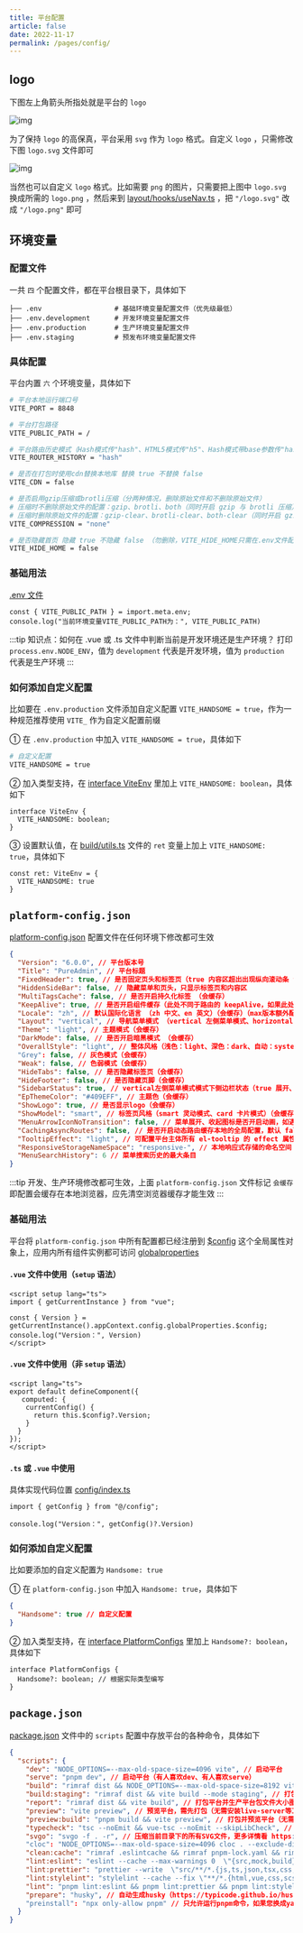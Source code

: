 ```yaml
---
title: 平台配置
article: false
date: 2022-11-17
permalink: /pages/config/
---
```


## logo

下图左上角箭头所指处就是平台的 `logo`

![img](~@alias/img/guide/logo.jpg)

为了保持 `logo` 的高保真，平台采用 `svg` 作为 `logo` 格式。自定义 `logo` ，只需修改下图 `logo.svg` 文件即可

![img](~@alias/img/guide/config-logo.jpg)

当然也可以自定义 `logo` 格式。比如需要 `png` 的图片，只需要把上图中 `logo.svg` 换成所需的 `logo.png` ，然后来到 [layout/hooks/useNav.ts](https://github.com/pure-admin/vue-pure-admin/blob/main/src/layout/hooks/useNav.ts#L147) ，把 `"/logo.svg"` 改成 `"/logo.png"` 即可

## 环境变量

### 配置文件

一共 `四` 个配置文件，都在平台根目录下，具体如下

```
├── .env                  # 基础环境变量配置文件（优先级最低）
├── .env.development      # 开发环境变量配置文件
├── .env.production       # 生产环境变量配置文件
├── .env.staging          # 预发布环境变量配置文件
```

### 具体配置

平台内置 `六` 个环境变量，具体如下

```sh
# 平台本地运行端口号
VITE_PORT = 8848

# 平台打包路径
VITE_PUBLIC_PATH = /

# 平台路由历史模式（Hash模式传"hash"、HTML5模式传"h5"、Hash模式带base参数传"hash,base参数"、HTML5模式带base参数传"h5,base参数"）
VITE_ROUTER_HISTORY = "hash"

# 是否在打包时使用cdn替换本地库 替换 true 不替换 false
VITE_CDN = false

# 是否启用gzip压缩或brotli压缩（分两种情况，删除原始文件和不删除原始文件）
# 压缩时不删除原始文件的配置：gzip、brotli、both（同时开启 gzip 与 brotli 压缩）、none（不开启压缩，默认）
# 压缩时删除原始文件的配置：gzip-clear、brotli-clear、both-clear（同时开启 gzip 与 brotli 压缩）、none（不开启压缩，默认）
VITE_COMPRESSION = "none"

# 是否隐藏首页 隐藏 true 不隐藏 false （勿删除，VITE_HIDE_HOME只需在.env文件配置）
VITE_HIDE_HOME = false
```

### 基础用法

[.env 文件](https://cn.vitejs.dev/guide/env-and-mode.html#env-files) <Badge text="vite文档"/>

```Ts
const { VITE_PUBLIC_PATH } = import.meta.env;
console.log("当前环境变量VITE_PUBLIC_PATH为：", VITE_PUBLIC_PATH)
```

:::tip 知识点：如何在 .vue 或 .ts 文件中判断当前是开发环境还是生产环境？
打印 `process.env.NODE_ENV`，值为 `development` 代表是开发环境，值为 `production` 代表是生产环境
:::

### 如何添加自定义配置

比如要在 `.env.production` 文件添加自定义配置 `VITE_HANDSOME = true`，作为一种规范推荐使用 `VITE_` 作为自定义配置前缀

① 在 `.env.production` 中加入 `VITE_HANDSOME = true`，具体如下

```sh
# 自定义配置
VITE_HANDSOME = true
```

② 加入类型支持，在 [interface ViteEnv](https://github.com/pure-admin/vue-pure-admin/blob/main/types/global.d.ts#L66) 里加上 `VITE_HANDSOME: boolean`，具体如下

```Ts
interface ViteEnv {
  VITE_HANDSOME: boolean;
}
```

③ 设置默认值，在 [build/utils.ts](https://github.com/pure-admin/vue-pure-admin/blob/main/build/utils.ts#L53) 文件的 `ret` 变量上加上 `VITE_HANDSOME: true`，具体如下

```Ts
const ret: ViteEnv = {
  VITE_HANDSOME: true
}
```

## `platform-config.json`

[platform-config.json](https://github.com/pure-admin/vue-pure-admin/blob/main/public/platform-config.json) 配置文件在任何环境下修改都可生效

```json
{
  "Version": "6.0.0", // 平台版本号
  "Title": "PureAdmin", // 平台标题
  "FixedHeader": true, // 是否固定页头和标签页（true 内容区超出出现纵向滚动条 false 页头、标签页、内容区可纵向滚动）
  "HiddenSideBar": false, // 隐藏菜单和页头，只显示标签页和内容区
  "MultiTagsCache": false, // 是否开启持久化标签 （会缓存）
  "KeepAlive": true, // 是否开启组件缓存（此处不同于路由的 keepAlive，如果此处为 true 表示设置路由的 keepAlive 起效，反之设置 false 屏蔽平台整体的 keepAlive，即使路由设置了keepAlive 也不再起作用）
  "Locale": "zh", // 默认国际化语言 （zh 中文、en 英文）（会缓存）（max版本额外配置：tw 繁體中文、ja 日语、ko 韩语）
  "Layout": "vertical", // 导航菜单模式 （vertical 左侧菜单模式、horizontal 顶部菜单模式、mix 混合菜单模式）（会缓存）（max版本额外配置：double 左侧双栏菜单模式）
  "Theme": "light", // 主题模式（会缓存）
  "DarkMode": false, // 是否开启暗黑模式 （会缓存）
  "OverallStyle": "light", // 整体风格（浅色：light、深色：dark、自动：system）（会缓存）更多详情看 https://github.com/pure-admin/vue-pure-admin/commit/dd783136229da9e291b518df93227111f4216ad0#commitcomment-137027417
  "Grey": false, // 灰色模式（会缓存）
  "Weak": false, // 色弱模式（会缓存）
  "HideTabs": false, // 是否隐藏标签页（会缓存）
  "HideFooter": false, // 是否隐藏页脚（会缓存）
  "SidebarStatus": true, // vertical左侧菜单模式模式下侧边栏状态（true 展开、false 收起）（会缓存）
  "EpThemeColor": "#409EFF", // 主题色（会缓存）
  "ShowLogo": true, // 是否显示logo（会缓存）
  "ShowModel": "smart", // 标签页风格（smart 灵动模式、card 卡片模式）（会缓存）
  "MenuArrowIconNoTransition": false, // 菜单展开、收起图标是否开启动画，如遇菜单展开、收起卡顿设置成 true 即可（默认 false，开启动画）
  "CachingAsyncRoutes": false, // 是否开启动态路由缓存本地的全局配置，默认 false
  "TooltipEffect": "light", // 可配置平台主体所有 el-tooltip 的 effect 属性，默认 light，不会影响业务代码
  "ResponsiveStorageNameSpace": "responsive-", // 本地响应式存储的命名空间
  "MenuSearchHistory": 6 // 菜单搜索历史的最大条目
}
```

:::tip
开发、生产环境修改都可生效，上面 `platform-config.json` 文件标记 `会缓存` 即配置会缓存在本地浏览器，应先清空浏览器缓存才能生效
:::

### 基础用法

平台将 `platform-config.json` 中所有配置都已经注册到 [$config](https://github.com/pure-admin/vue-pure-admin/blob/main/src/config/index.ts#L31) 这个全局属性对象上，应用内所有组件实例都可访问 [globalproperties](https://cn.vuejs.org/api/application.html#app-config-globalproperties)

#### `.vue` 文件中使用（`setup` 语法）

```Vue
<script setup lang="ts">
import { getCurrentInstance } from "vue";

const { Version } = getCurrentInstance().appContext.config.globalProperties.$config;
console.log("Version：", Version)
</script>
```

#### `.vue` 文件中使用（非 `setup` 语法）

```Vue
<script lang="ts">
export default defineComponent({
   computed: {
    currentConfig() {
      return this.$config?.Version;
    }
  }
});
</script>
```

#### `.ts` 或 `.vue` 中使用

具体实现代码位置 [config/index.ts](https://github.com/pure-admin/vue-pure-admin/blob/main/src/config/index.ts#L11)

```Ts
import { getConfig } from "@/config";

console.log("Version：", getConfig()?.Version)
```

### 如何添加自定义配置

比如要添加的自定义配置为 `Handsome: true`

① 在 `platform-config.json` 中加入 `Handsome: true`，具体如下

```json
{
  "Handsome": true // 自定义配置
}
```

② 加入类型支持，在 [interface PlatformConfigs](https://github.com/pure-admin/vue-pure-admin/blob/main/types/global.d.ts#L84) 里加上 `Handsome?: boolean`，具体如下

```Ts
interface PlatformConfigs {
  Handsome?: boolean; // 根据实际类型编写
}
```

## `package.json`

[package.json](https://github.com/pure-admin/vue-pure-admin/blob/main/package.json#L6-L23) 文件中的 `scripts` 配置中存放平台的各种命令，具体如下

```json
{
  "scripts": {
    "dev": "NODE_OPTIONS=--max-old-space-size=4096 vite", // 启动平台
    "serve": "pnpm dev", // 启动平台（有人喜欢dev、有人喜欢serve）
    "build": "rimraf dist && NODE_OPTIONS=--max-old-space-size=8192 vite build", // 打包平台（rimraf 包的作用：以包的形式包装rm -rf命令，用来删除文件和文件夹的，不管文件夹是否为空，都可删除）
    "build:staging": "rimraf dist && vite build --mode staging", // 打包平台（预发布环境）
    "report": "rimraf dist && vite build", // 打包平台并生产平台包文件大小图形化分析
    "preview": "vite preview", // 预览平台，需先打包（无需安装live-server等工具，vite自带预览功能）
    "preview:build": "pnpm build && vite preview", // 打包并预览平台（无需安装live-server等工具，vite自带预览功能）
    "typecheck": "tsc --noEmit && vue-tsc --noEmit --skipLibCheck", // 使用vue-tsc工具对指定的.ts、.tsx、.vue文件进行类型校验
    "svgo": "svgo -f . -r", // 压缩当前目录下的所有SVG文件，更多详情看 https://github.com/pure-admin/vue-pure-admin/commit/a114dbb4652d6316853d75ff127180fc07d07d2b#commitcomment-136451628
    "cloc": "NODE_OPTIONS=--max-old-space-size=4096 cloc . --exclude-dir=node_modules --exclude-lang=YAML", // 平台文件、语言分析
    "clean:cache": "rimraf .eslintcache && rimraf pnpm-lock.yaml && rimraf node_modules && pnpm store prune && pnpm install", // 删除pnpm-lock.yaml、node_modules、清除eslint和pnpm缓存并重新安装平台依赖
    "lint:eslint": "eslint --cache --max-warnings 0  \"{src,mock,build}/**/*.{vue,js,ts,tsx}\" --fix", // eslint修复
    "lint:prettier": "prettier --write  \"src/**/*.{js,ts,json,tsx,css,scss,vue,html,md}\"", // prettier格式化
    "lint:stylelint": "stylelint --cache --fix \"**/*.{html,vue,css,scss}\" --cache-location node_modules/.cache/stylelint/", // stylelint格式化修复
    "lint": "pnpm lint:eslint && pnpm lint:prettier && pnpm lint:stylelint", // 平台整体lint格式化并修复
    "prepare": "husky", // 自动生成husky（https://typicode.github.io/husky/#/）
    "preinstall": "npx only-allow pnpm" // 只允许运行pnpm命令，如果您换成yarn、npm需要把这行删除（https://pnpm.io/zh/only-allow-pnpm）
  }
}
```
